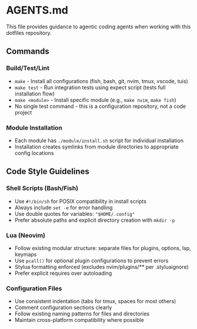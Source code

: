 # AGENTS.md

This file provides guidance to agentic coding agents when working with this dotfiles repository.

## Commands

### Build/Test/Lint
- `make` - Install all configurations (fish, bash, git, nvim, tmux, vscode, tuis)
- `make test` - Run integration tests using expect script (tests full installation flow)
- `make <module>` - Install specific module (e.g., `make nvim`, `make fish`)
- No single test command - this is a configuration repository, not a code project

### Module Installation
- Each module has `./module/install.sh` script for individual installation
- Installation creates symlinks from module directories to appropriate config locations

## Code Style Guidelines

### Shell Scripts (Bash/Fish)
- Use `#!/bin/sh` for POSIX compatibility in install scripts
- Always include `set -e` for error handling
- Use double quotes for variables: `"$HOME/.config"`
- Prefer absolute paths and explicit directory creation with `mkdir -p`

### Lua (Neovim)
- Follow existing modular structure: separate files for plugins, options, lsp, keymaps
- Use `pcall()` for optional plugin configurations to prevent errors
- Stylua formatting enforced (excludes nvim/plugins/** per .styluaignore)
- Prefer explicit requires over autoloading

### Configuration Files
- Use consistent indentation (tabs for tmux, spaces for most others)
- Comment configuration sections clearly
- Follow existing naming patterns for files and directories
- Maintain cross-platform compatibility where possible
